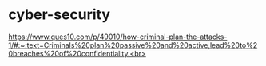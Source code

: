 # cyber-security
https://www.ques10.com/p/49010/how-criminal-plan-the-attacks-1/#:~:text=Criminals%20plan%20passive%20and%20active,lead%20to%20breaches%20of%20confidentiality.<br>
